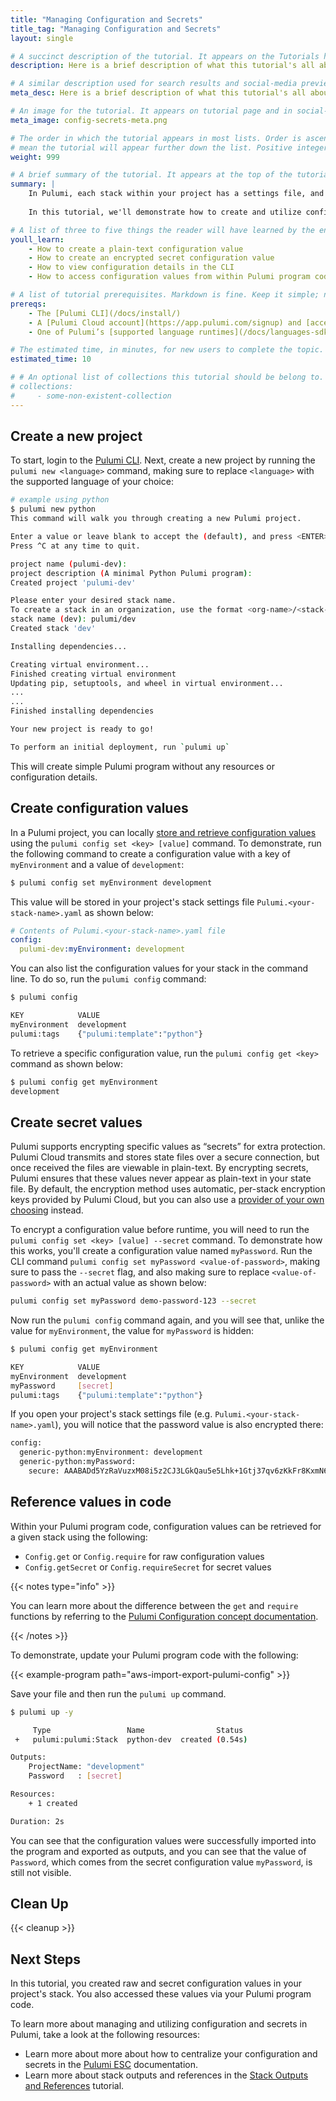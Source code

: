 ```yaml
---
title: "Managing Configuration and Secrets"
title_tag: "Managing Configuration and Secrets"
layout: single

# A succinct description of the tutorial. It appears on the Tutorials home and collection pages.
description: Here is a brief description of what this tutorial's all about.

# A similar description used for search results and social-media previews.
meta_desc: Here is a brief description of what this tutorial's all about.

# An image for the tutorial. It appears on tutorial page and in social-media previews.
meta_image: config-secrets-meta.png

# The order in which the tutorial appears in most lists. Order is ascending, so higher numbers
# mean the tutorial will appear further down the list. Positive integers only.
weight: 999

# A brief summary of the tutorial. It appears at the top of the tutorial page. Markdown is fine.
summary: |
    In Pulumi, each stack within your project has a settings file, and this file contains a collection of values intended to capture the configuration details needed to work with a particular environment. These can be plain-text values like server names, environment types (ex: dev, test, prod), region names and so on. They can also be sensitive values such as database passwords or service tokens.
    
    In this tutorial, we'll demonstrate how to create and utilize configuration and secret values in Pulumi.

# A list of three to five things the reader will have learned by the end of the tutorial.
youll_learn:
    - How to create a plain-text configuration value
    - How to create an encrypted secret configuration value
    - How to view configuration details in the CLI
    - How to access configuration values from within Pulumi program code

# A list of tutorial prerequisites. Markdown is fine. Keep it simple; no need to be exhaustive here.
prereqs:
    - The [Pulumi CLI](/docs/install/)
    - A [Pulumi Cloud account](https://app.pulumi.com/signup) and [access token](/docs/pulumi-cloud/accounts/#access-tokens)
    - One of Pulumi’s [supported language runtimes](/docs/languages-sdks/) installed

# The estimated time, in minutes, for new users to complete the topic.
estimated_time: 10

# # An optional list of collections this tutorial should be belong to. Collections are defined in data/tutorials/collections.yaml.
# collections:
#     - some-non-existent-collection
---
```


## Create a new project

To start, login to the [Pulumi CLI](/docs/cli/commands/pulumi_login/). Next, create a new project by running the `pulumi new <language>` command, making sure to replace `<language>` with the supported language of your choice:

```bash
# example using python
$ pulumi new python
This command will walk you through creating a new Pulumi project.

Enter a value or leave blank to accept the (default), and press <ENTER>.
Press ^C at any time to quit.

project name (pulumi-dev):  
project description (A minimal Python Pulumi program):  
Created project 'pulumi-dev'

Please enter your desired stack name.
To create a stack in an organization, use the format <org-name>/<stack-name> (e.g. `acmecorp/dev`).
stack name (dev): pulumi/dev
Created stack 'dev'

Installing dependencies...

Creating virtual environment...
Finished creating virtual environment
Updating pip, setuptools, and wheel in virtual environment...
...
...
Finished installing dependencies

Your new project is ready to go!

To perform an initial deployment, run `pulumi up`
```

This will create simple Pulumi program without any resources or configuration details.

## Create configuration values

In a Pulumi project, you can locally [store and retrieve configuration values](/docs/concepts/config/) using the `pulumi config set <key> [value]` command. To demonstrate, run the following command to create a configuration value with a key of `myEnvironment` and a value of `development`:

```bash
$ pulumi config set myEnvironment development
```

This value will be stored in your project's stack settings file `Pulumi.<your-stack-name>.yaml` as shown below:

```yaml
# Contents of Pulumi.<your-stack-name>.yaml file
config:
  pulumi-dev:myEnvironment: development
```

You can also list the configuration values for your stack in the command line. To do so, run the `pulumi config` command:

```bash
$ pulumi config

KEY            VALUE
myEnvironment  development
pulumi:tags    {"pulumi:template":"python"}
```

To retrieve a specific configuration value, run the `pulumi config get <key>` command as shown below:

```bash
$ pulumi config get myEnvironment
development
```

## Create secret values

Pulumi supports encrypting specific values as “secrets” for extra protection. Pulumi Cloud transmits and stores state files over a secure connection, but once received the files are viewable in plain-text. By encrypting secrets, Pulumi ensures that these values never appear as plain-text in your state file. By default, the encryption method uses automatic, per-stack encryption keys provided by Pulumi Cloud, but you can also use a [provider of your own choosing](/docs/concepts/secrets/#configuring-secrets-encryption) instead.

To encrypt a configuration value before runtime, you will need to run the `pulumi config set <key> [value] --secret` command. To demonstrate how this works, you'll create a configuration value named `myPassword`. Run the CLI command `pulumi config set myPassword <value-of-password>`, making sure to pass the `--secret` flag, and also making sure to replace `<value-of-password>` with an actual value as shown below:

```bash
pulumi config set myPassword demo-password-123 --secret
```

Now run the `pulumi config` command again, and you will see that, unlike the value for `myEnvironment`, the value for `myPassword` is hidden:

```bash
$ pulumi config get myEnvironment

KEY            VALUE
myEnvironment  development
myPassword     [secret]
pulumi:tags    {"pulumi:template":"python"}
```

If you open your project's stack settings file (e.g. `Pulumi.<your-stack-name>.yaml`), you will notice that the password value is also encrypted there:

```bash
config:
  generic-python:myEnvironment: development
  generic-python:myPassword:
    secure: AAABADd5YzRaVuzxM08i5z2CJ3LGkQau5e5Lhk+1Gtj37qv6zKkFr8KxmN6X+w/XMg==
```

## Reference values in code

Within your Pulumi program code, configuration values can be retrieved for a given stack using the following:

- `Config.get` or `Config.require` for raw configuration values
- `Config.getSecret` or `Config.requireSecret` for secret values

{{< notes type="info" >}}

You can learn more about the difference between the `get` and `require` functions by referring to the [Pulumi Configuration concept documentation](/docs/concepts/config/#code).

{{< /notes >}}

To demonstrate, update your Pulumi program code with the following:

{{< example-program path="aws-import-export-pulumi-config" >}}

Save your file and then run the `pulumi up` command.

```bash
$ pulumi up -y

     Type                 Name                Status
 +   pulumi:pulumi:Stack  python-dev  created (0.54s)

Outputs:
    ProjectName: "development"
    Password   : [secret]

Resources:
    + 1 created

Duration: 2s
```

You can see that the configuration values were successfully imported into the program and exported as outputs, and you can see that the value of `Password`, which comes from the secret configuration value `myPassword`, is still not visible.

## Clean Up

{{< cleanup >}}

## Next Steps

In this tutorial, you created raw and secret configuration values in your project's stack. You also accessed these values via your Pulumi program code.

To learn more about managing and utilizing configuration and secrets in Pulumi, take a look at the following resources:

- Learn more about more about how to centralize your configuration and secrets in the [Pulumi ESC](/docs/esc/) documentation.
- Learn more about stack outputs and references in the [Stack Outputs and References](/docs/using-pulumi/stack-outputs-and-references/) tutorial.
